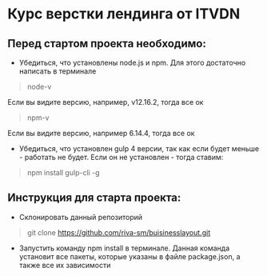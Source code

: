 # Курс верстки лендинга от ITVDN

## Перед стартом проекта необходимо:

*  Убедиться, что установлены node.js и npm. Для этого достаточно написать в терминале
> node-v

Если вы видите версию, например, v12.16.2, тогда все ок

> npm-v

Если вы видите версию, например 6.14.4, тогда все ок

* Убедиться, что установлен gulp 4 версии, так как если будет меньше  - работать не будет. 
Если он не установлен - тогда ставим:

> npm install gulp-cli -g

## Инструкция для старта проекта:

* Склонировать данный репозиторий
> git clone https://github.com/riva-sm/buisinesslayout.git

* Запустить команду npm install в терминале. Данная команда установит все пакеты, которые указаны
в файле package.json, а также все их зависимости




